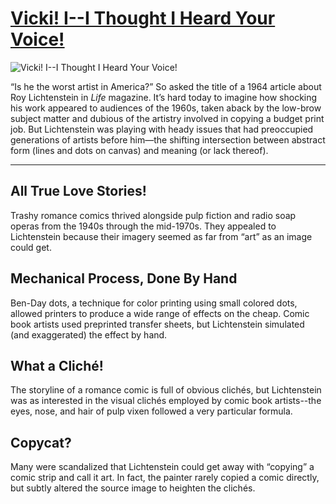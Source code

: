 # [Vicki! I--I Thought I Heard Your Voice!](http://artsmia.github.io/griot/#/o/2606)
![Vicki! I--I Thought I Heard Your Voice!](http://api.artsmia.org/images/2606/large.jpg)

“Is he the worst artist in America?” So asked the title of a 1964 article about Roy Lichtenstein in *Life* magazine. It’s hard today to imagine how shocking his work appeared to audiences of the 1960s, taken aback by the low-brow subject matter and dubious of the artistry involved in copying a budget print job. But Lichtenstein was playing with heady issues that had preoccupied generations of artists before him—the shifting intersection between abstract form (lines and dots on canvas) and meaning (or lack thereof).

---

## All True Love Stories!

Trashy romance comics thrived alongside pulp fiction and radio soap operas from the 1940s through the mid-1970s. They appealed to Lichtenstein because their imagery seemed as far from “art” as an image could get.

## Mechanical Process, Done By Hand

Ben-Day dots, a technique for color printing using small colored dots, allowed printers to produce a wide range of effects on the cheap. Comic book artists used preprinted transfer sheets, but Lichtenstein simulated (and exaggerated) the effect by hand.

## What a Cliché!

The storyline of a romance comic is full of obvious clichés, but Lichtenstein was as interested in the visual clichés employed by comic book artists--the eyes, nose, and hair of pulp vixen followed a very particular formula.

## Copycat?

Many were scandalized that Lichtenstein could get away with “copying” a comic strip and call it art. In fact, the painter rarely copied a comic directly, but subtly altered the source image to heighten the clichés.
